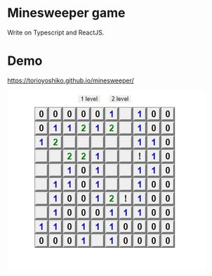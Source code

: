 # Minesweeper game
Write on Typescript and ReactJS.

# Demo
https://torioyoshiko.github.io/minesweeper/

![example](https://github.com/torioyoshiko/minesweeper/blob/master/screenshoot.jpg)
